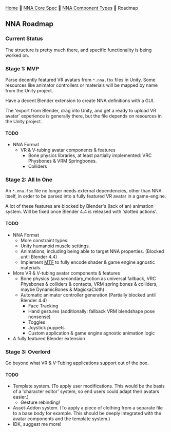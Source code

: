 [Home](readme.md) 🔶 [NNA Core Spec](nna_spec.md) 🔶 [NNA Component Types](nna_component_types.md) 🔶 Roadmap

## NNA Roadmap

### Current Status
The structure is pretty much there, and specific functionality is being worked on.

### Stage 1: MVP
Parse decently featured VR avatars from `*.nna.fbx` files in Unity. Some resources like animator controllers or materials will be mapped by name from the Unity project.

Have a decent Blender extension to create NNA definitions with a GUI.

The 'export from Blender, drag into Unity, and get a ready to upload VR avatar' experience is generally there, but the file depends on resources in the Unity project.

#### TODO
* NNA Format
	* VR & V-tubing avatar components & features
		* Bone physics libraries, at least partially implemented: VRC Physbones & VRM Springbones.
		* Colliders

### Stage 2: All In One
An `*.nna.fbx` file no longer needs external dependencies, other than NNA itself, in order to be parsed into a fully featured VR avatar in a game-engine.

A lot of these features are blocked by Blender's (lack of an) animation system. Will be fixed once Blender 4.4 is released with 'slotted actions'.

#### TODO
* NNA Format
	* More constraint types.
	* Unity humanoid muscle settings.
	* Animations, including being able to target NNA properties. (Blocked until Blender 4.4)
	* Implement [MTF](https://github.com/emperorofmars/stf-unity/tree/master/MTF) to fully encode shader & game engine agnostic materials.
* More VR & V-tubing avatar components & features
	* Bone physics (ava.secondary_motion as universal fallback, VRC Physbones & colliders & contacts, VRM spring bones & colliders, maybe DynamicBones & MagickaCloth)
	* Automatic animator controller generation (Partially blocked until Blender 4.4)
		* Face Tracking
		* Hand gestures (additionally: fallback VRM blendshape pose nonsense)
		* Toggles
		* Joystick puppets
		* Custom application & game engine agnostic animation logic
* A fully featured Blender extension

### Stage 3: Overlord
Go beyond what VR & V-Tubing applications support out of the box.

#### TODO
* Template system. (To apply user modifications. This would be the basis of a 'character editor' system, so end users could adapt their avatars easier.)
	* Gesture rebinding!
* Asset-Addon system. (To apply a piece of clothing from a separate file to a base body for example. This should be deeply integrated with the avatar components and the template system.)
* IDK, suggest me more!
